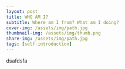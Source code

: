 ```yaml
---
layout: post
title: WHO AM I?
subtitle: Where am I from? What am I doing?
cover-img: /assets/img/path.jpg
thumbnail-img: /assets/img/thumb.png
share-img: /assets/img/path.jpg
tags: [self-introduction]
---
```


dsafdsfa